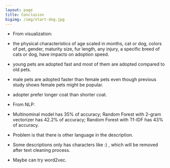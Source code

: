 ```yaml
---
layout: page
title: Conclusion
bigimg: /img/start-dog.jpg
---
```


* From visualization: 

 * the physical characteristics of age scaled in months, cat or dog, colors of pet, gender, maturity size, fur length, any injury, a specific breed of cats or dog, have impacts on adoption speed.

 * young pets are adopted fast and most of them are adopted compared to old pets.
 
 * male pets are adopted faster than female pets even though previous study shows female pets might be popular.
 
 * adopter prefer longer coat than shorter coat.
 
* From NLP: 

 * Multinominal model has 35% of accuracy; Random Forest with 2-gram vectorizer has 42.2% of accuracy; Random Forest with Tf-IDF has 43% of accuracy.
 
  * Problem is that there is other language in the description.
  
  * Some descriptions only has characters like :) , which will be removed after text cleaning process.
  
  * Maybe can try word2vec.
 
